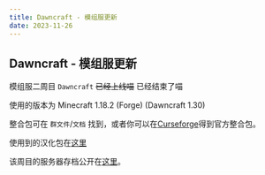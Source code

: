 ```yaml
---
title: Dawncraft - 模组服更新
date: 2023-11-26
---
```


## Dawncraft - 模组服更新

模组服二周目 `Dawncraft` ~~已经上线喵~~ 已经结束了喵

使用的版本为 Minecraft 1.18.2 (Forge) (Dawncraft 1.30)

整合包可在 `群文件`/`文档` 找到，或者你可以在[Curseforge](https://www.curseforge.com/minecraft/modpacks/dawn-craft/files/4759090)得到官方整合包。

使用到的汉化包在[这里](https://vmct-cn.top/modpacks/dawn/index.html)

该周目的服务器存档公开在[这里](https://index.dustella.net/Games/NUIST%20Craft%20%E5%AD%98%E6%A1%A3/Dawncraft%E6%A8%A1%E7%BB%84%E6%9C%8D%E5%AD%98%E6%A1%A3.7z)。
